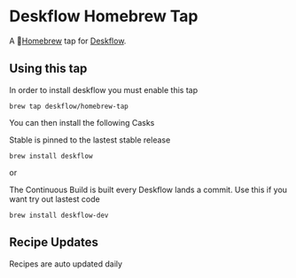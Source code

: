 # Deskflow Homebrew Tap

A 🍺[Homebrew](https://brew.sh/) tap for [Deskflow](https://github.com/deskflow/deskflow).

## Using this tap

In order to install deskflow you must enable this tap

```
brew tap deskflow/homebrew-tap
```

You can then install the following Casks

Stable is pinned to the lastest stable release

```
brew install deskflow
```
or

The Continuous Build is built every Deskflow lands a commit. Use this if you want try out lastest code
```
brew install deskflow-dev
```

## Recipe Updates

Recipes are auto updated daily
